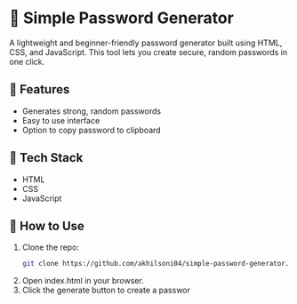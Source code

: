 # 🔐 Simple Password Generator

A lightweight and beginner-friendly password generator built using HTML, CSS, and JavaScript. This tool lets you create secure, random passwords in one click.

## 🚀 Features
- Generates strong, random passwords
- Easy to use interface
- Option to copy password to clipboard

## 🔧 Tech Stack
- HTML
- CSS
- JavaScript

## 📂 How to Use
1. Clone the repo:
   ```bash
   git clone https://github.com/akhilsoni04/simple-password-generator.git
2. Open index.html in your browser.
3. Click the generate button to create a passwor

